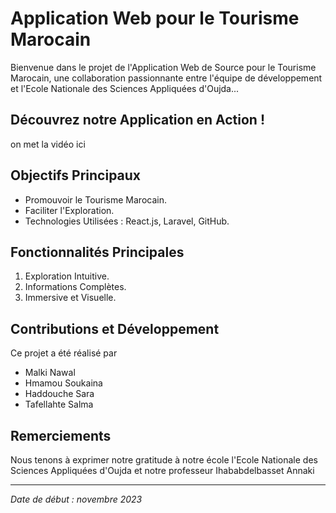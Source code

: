 <!DOCTYPE html>
<html lang="fr">



<body>

  <h1>Application Web pour le Tourisme Marocain</h1>

  <p>Bienvenue dans le projet de l'Application Web de Source pour le Tourisme Marocain, une collaboration passionnante entre l'équipe de développement et l'Ecole Nationale des Sciences Appliquées d'Oujda...</p>

  <h2>Découvrez notre Application en Action !</h2>
  on met la vidéo ici

  <h2>Objectifs Principaux</h2>
  <ul>
    <li>Promouvoir le Tourisme Marocain.</li>
    <li>Faciliter l'Exploration.</li>
    <li>Technologies Utilisées : React.js, Laravel, GitHub.</li>
  </ul>

  <h2>Fonctionnalités Principales</h2>
  <ol>
    <li>Exploration Intuitive.</li>
    <li>Informations Complètes.</li>
    <li>Immersive et Visuelle.</li>
  </ol>

  <h2>Contributions et Développement</h2>
  <p>Ce projet a été réalisé par</p>
  <ul>
    <li>Malki Nawal</li>
    <li>Hmamou Soukaina</li>
    <li>Haddouche Sara</li>
    <li>Tafellahte Salma</li>
  </ul>

  

  <h2>Remerciements</h2>
  <p>Nous tenons à exprimer notre gratitude à notre école l'Ecole Nationale des Sciences Appliquées d'Oujda et notre professeur Ihababdelbasset Annaki  </p>

  

  <hr>

  <p><em>Date de début : novembre 2023</p>

</body>

</html>
